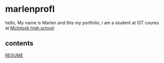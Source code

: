 # marlenprofl
hello, My name is Marlen and this my portfolio, i am a student at IST coures at [McIntosh high school ](https://www.fcboe.org/mhs)

## contents
[RESUME](RESUME.md)
